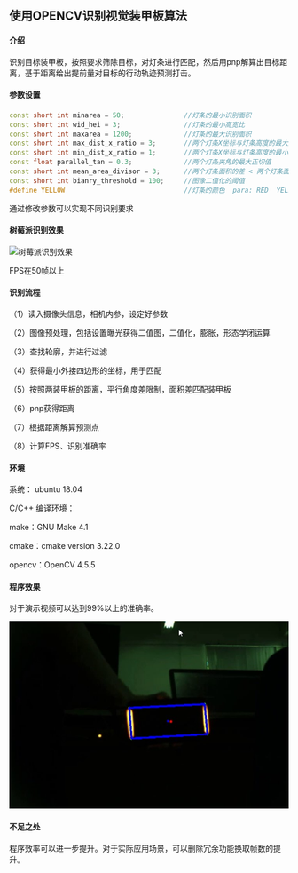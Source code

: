 ## 使用OPENCV识别视觉装甲板算法

#### 介绍

识别目标装甲板，按照要求筛除目标，对灯条进行匹配，然后用pnp解算出目标距离，基于距离给出提前量对目标的行动轨迹预测打击。

#### 参数设置

```c++
const short int minarea = 50;               //灯条的最小识别面积
const short int wid_hei = 3;                //灯条的最小高宽比
const short int maxarea = 1200;             //灯条的最大识别面积
const short int max_dist_x_ratio = 3;       //两个灯条X坐标与灯条高度的最大比值
const short int min_dist_x_ratio = 1;       //两个灯条X坐标与灯条高度的最小比值
const float parallel_tan = 0.3;             //两个灯条夹角的最大正切值
const short int mean_area_divisor = 3;      //两个灯条面积的差 < 两个灯条面积的和/mean_area_divisor
const short int bianry_threshold = 100;     //图像二值化的阈值
#define YELLOW                              //灯条的颜色  para: RED  YELLOW   BLUE
```

通过修改参数可以实现不同识别要求

#### **树莓派识别效果**

![树莓派识别效果](树莓派识别效果.gif)

FPS在50帧以上

#### 识别流程

（1）读入摄像头信息，相机内参，设定好参数

（2）图像预处理，包括设置曝光获得二值图，二值化，膨胀，形态学闭运算

（3）查找轮廓，并进行过滤

（4）获得最小外接四边形的坐标，用于匹配

（5）按照两装甲板的距离，平行角度差限制，面积差匹配装甲板

（6）pnp获得距离

（7）根据距离解算预测点

（8）计算FPS、识别准确率

#### 环境

系统： ubuntu 18.04

 C/C++ 编译环境：

 make：GNU Make 4.1

 cmake：cmake version 3.22.0

opencv：OpenCV 4.5.5

#### 程序效果

对于演示视频可以达到99%以上的准确率。

![效果](效果.jpg)

#### 不足之处

程序效率可以进一步提升。对于实际应用场景，可以删除冗余功能换取帧数的提升。

